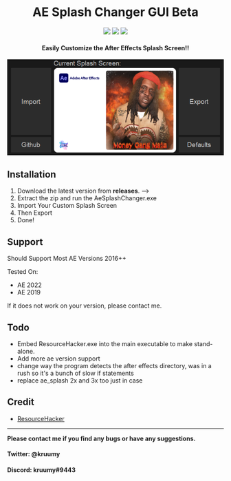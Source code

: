 <h1 align="center">
  <br>
  AE Splash Changer GUI Beta
  <br>
</h1>

<div align="center">
  <a href="https://github.com/kruumy/AE-Splash-Changer-GUI/releases"><img src="https://img.shields.io/github/v/release/kruumy/AE-Splash-Changer-GUI?label=Latest%20version&style=flat-square"></a>
  <a href="https://github.com/kruumy/AE-Splash-Changer-GUI/releases""><img src="https://img.shields.io/github/downloads/kruumy/AE-Splash-Changer-GUI/total"></a>
  <a href="https://paypal.me/JPauls281"><img src="https://img.shields.io/badge/Donate-Paypal-orange?style=flat-square"></a>
</div>

<h4 align="center">Easily Customize the After Effects Splash Screen!</a>!</h4>
<div align="center">
  <a href="https://github.com/kruumy/AE-Splash-Changer-GUI/blob/main/preview.png">
    <img src="preview.png" alt="Preivew">
  </a>
</div>

## Installation

1. Download the latest version from **releases**. -->
2. Extract the zip and run the AeSplashChanger.exe
3. Import Your Custom Splash Screen
4. Then Export
5. Done!

## Support

Should Support Most AE Versions 2016++

Tested On:
* AE 2022
* AE 2019

If it does not work on your version, please contact me.

## Todo

* Embed ResourceHacker.exe into the main executable to make stand-alone.
* Add more ae version support
* change way the program detects the after effects directory, was in a rush so it's a bunch of slow if statements
* replace ae_splash 2x and 3x too just in case

## Credit

- [ResourceHacker](http://angusj.com/resourcehacker/)


---

**Please contact me if you find any bugs or have any suggestions.**
#### Twitter: @kruumy
#### Discord: kruumy#9443


